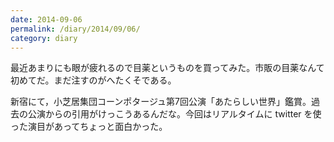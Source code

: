 ```yaml
---
date: 2014-09-06
permalink: /diary/2014/09/06/
category: diary
---
```


最近あまりにも眼が疲れるので目薬というものを買ってみた。市販の目薬なんて初めてだ。まだ注すのがへたくそである。

新宿にて，小芝居集団コーンポタージュ第7回公演「あたらしい世界」鑑賞。過去の公演からの引用がけっこうあるんだな。今回はリアルタイムに twitter を使った演目があってちょっと面白かった。